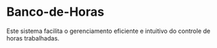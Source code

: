 # Banco-de-Horas
Este sistema facilita o gerenciamento eficiente e intuitivo do controle de horas trabalhadas. 
